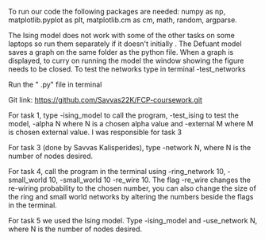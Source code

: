 To run our code the following packages are needed: numpy as np, matplotlib.pyplot as plt, matplotlib.cm as cm, math, random, argparse.

The Ising model does not work with some of the other tasks on some laptops so run them separately if it doesn't initially . The Defuant model saves a graph on the same folder as the python file. When a graph is displayed, to curry on running the model the window showing the figure needs to be closed. To test the networks type in terminal -test_networks

Run the " .py" file in terminal

Git link: https://github.com/Savvas22K/FCP-coursework.git 

For task 1, type -ising_model to call the program, -test_ising to test the model, -alpha N where N is a chosen alpha value and -external M where M is chosen external value.
I was responsible for task 3

For task 3 (done by Savvas Kalisperides), type -network N, where N is the number of nodes desired.

For task 4, call the program in the terminal using -ring_network 10, -small_world 10, -small_world 10 -re_wire 10. The flag -re_wire changes the re-wiring probability to the chosen number, you can also change the size of the ring and small world networks by altering the numbers beside the flags in the terminal. 

For task 5 we used the Ising model. Type -ising_model and -use_network N, where N is the number of nodes desired.
